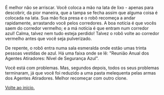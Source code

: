 É melhor não se arriscar. Você coloca a mão na lata de lixo - apenas para descobrir, da pior maneira, que a tampa se fecha assim que alguma coisa é colocada na lata. Sua mão fica presa e o robô recomeça a andar rapidamente, arrastando você pelos corredores. A boa notícia é que vocês saem do corredor vermelho; e a má notícia é que entram num corredor azul! Calma, talvez nem tudo esteja perdido! Talvez o robô volte ao corredor vermelho antes que você seja pulverizado.

De repente, o robô entra numa sala esmeralda onde estão umas trinta pessoas vestidas de azul. Há uma faixa onde se lê: "Reunião Anual dos Agentes Atiradores: Nível de Segurança Azul".

Você está com problemas. Mas, segundos depois, todos os seus problemas terminaram, já que você foi reduzido a uma pasta melequenta pelas armas dos Agentes Atiradores. Melhor recomeçar com outro clone.

[Volte ao início.](1.md)
